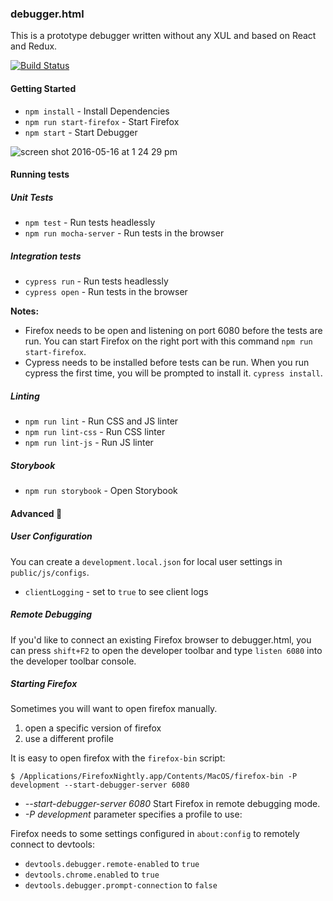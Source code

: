 ### debugger.html

This is a prototype debugger written without any XUL and based on React and Redux.

[![Build Status](https://travis-ci.org/jlongster/debugger.html.svg?branch=master)](https://travis-ci.org/jlongster/debugger.html)

#### Getting Started

* `npm install` - Install Dependencies
* `npm run start-firefox` - Start Firefox
* `npm start` - Start Debugger

![screen shot 2016-05-16 at 1 24 29 pm](https://cloud.githubusercontent.com/assets/254562/15297643/34575ca6-1b69-11e6-9703-8ba0a029d4f9.png)

#### Running tests
##### Unit Tests
* `npm test` - Run tests headlessly
* `npm run mocha-server` - Run tests in the browser

##### Integration tests
* `cypress run` - Run tests headlessly
* `cypress open` - Run tests in the browser

**Notes:**
+ Firefox needs to be open and listening on port 6080 before the tests are run. You can start Firefox on the right port with this command `npm run start-firefox`.
+ Cypress needs to be installed before tests can be run. When you run cypress the first time, you will be prompted to install it. `cypress install`.

##### Linting
* `npm run lint` - Run CSS and JS linter
* `npm run lint-css` - Run CSS linter
* `npm run lint-js` - Run JS linter

##### Storybook
* `npm run storybook` - Open Storybook

#### Advanced :see_no_evil:

##### User Configuration

You can create a `development.local.json` for local user settings in `public/js/configs`.

+ `clientLogging` - set to `true` to see client logs

##### Remote Debugging
If you'd like to connect an existing Firefox browser to debugger.html, you can press `shift+F2` to open the developer toolbar and type `listen 6080` into the developer toolbar console.

##### Starting Firefox

Sometimes you will want to open firefox manually.

1) open a specific version of firefox
2) use a different profile

It is easy to open firefox with the `firefox-bin` script:

```
$ /Applications/FirefoxNightly.app/Contents/MacOS/firefox-bin -P development --start-debugger-server 6080
```

* *--start-debugger-server 6080* Start Firefox in remote debugging mode.
* *-P development* parameter specifies a profile to use:

Firefox needs to some settings configured in `about:config` to remotely connect to devtools:

- `devtools.debugger.remote-enabled` to `true`
- `devtools.chrome.enabled` to `true`
- `devtools.debugger.prompt-connection` to `false`
